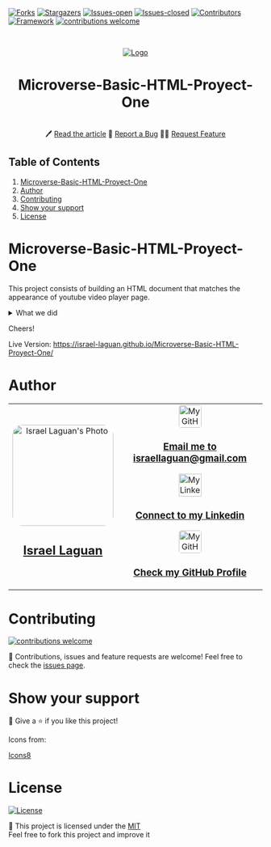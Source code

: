 <!-- PROJECT SHIELDS -->
[![Forks][forks-shield]][forks-url]
[![Stargazers][stars-shield]][stars-url]
[![Issues-open][issues-open-shield]][issues-url]
[![Issues-closed][issues-closed-shield]][issues-url]
[![Contributors][contributors-shield]][contributors-url]
[![Framework][badge-framework]][framework-url]
[![contributions welcome][contributions-welcome]][issues-url]

<!-- PROJECT LOGO -->
<br />
<p align="center">
  <a href="https://">
	  <img src="https://img.icons8.com/color/96/000000/full-image.png" alt="Logo"/>
  </a>

  <h1 align="center">
	Microverse-Basic-HTML-Proyect-One
  </h1>

  <p align="center">
    <br />
	  🖊️
    <a href="https://">Read the article</a>
    🐞
    <a href="https://github.com/Israel-Laguan/Microverse-Basic-HTML-Proyect-One/issues">Report a Bug</a>
    🙋‍♂️
    <a href="https://github.com/Israel-Laguan/Microverse-Basic-HTML-Proyect-One/issues">Request Feature</a>
  </p>
</p>

## Table of Contents

1. [Microverse-Basic-HTML-Proyect-One](#microverse-basic-html-proyect-one)
2. [Author](#author)
3. [Contributing](#contributing)
4. [Show your support](#show-your-support)
5. [License](#license)

# Microverse-Basic-HTML-Proyect-One
This project consists of building an HTML document that matches the appearance of youtube video player page.

 <details>
  <summary>What we did</summary>
  <ul>
      <li>
        Searched for similar images and videos as the example provided or the actual Youtube site 
        to meet the central point of the project: embed images and videos. When a diference 
        appeared we referred to the example.
      </li>
      <li>
        Used branches to organize our git commits.
      </li>
      <li>
        We used BEM naming conventions for better visibility than regular semantic HTML. 
      </li>
      <li>
        We used Sass to organize our css' folder structure.
      </li>
      <li>
        We populated the sidebar using Javascript.
      </li>
      <li>
        HTML validated with the tool suggested.
      </li>
      <li>
        Lastly we worked the suggestions made to us by the reviewers.
      </li>
  </ul>
  <p>We think that the project portrays really interesting techniques and good use of basic web tools.</p>
</details> 

Cheers!


Live Version: https://israel-laguan.github.io/Microverse-Basic-HTML-Proyect-One/

# Author

<table style="width:100%">
  <tr>
    <td>
        <div align="center">
            <a href="./docs/img/photo.png" target="_blank" rel="author">
                <img src="https://avatars2.githubusercontent.com/u/36519478?s=460&v=4" style="border-radius: 10%; min-width: 100px;" alt="Israel Laguan's Photo" width="200px">
            </a>
            <h2>
                <a href="https://israel-laguan.github.io/" target="_blank" rel="author">
                    Israel Laguan
                </a>
            </h2>
        </div>
    </td>
    <td>
        <div align="center">
            <a href="mailto:israellaguan@gmail.com" target="_blank" rel="author">
                <img src="https://img.icons8.com/color/48/000000/message-squared.png" style="border-radius: 10%" alt="My GitHub" height="45px">
                <h3>
                    Email me to 
                    <a href="mailto:israellaguan@gmail.com">
                        israellaguan@gmail.com
                    </a>
                </h3>
            </a>
            <a href="https://www.linkedin.com/in/israellaguan/" target="_blank" rel="author">
                <img src="https://img.icons8.com/color/48/000000/linkedin.png" alt="My Linkedin" height="45px">
                <h3>
                    Connect to my Linkedin
                </h3>
            </a>
            <a href="https://github.com/Israel-Laguan" target="_blank" rel="author">
                <img src="https://img.icons8.com/color/48/000000/github--v1.png" 
			style="border-radius: 10%" alt="My GitHub" height="45px"
		>
                <h3>
                    Check my GitHub Profile
                </h3>
            </a>
        </div>
    </td>
  </tr>
</table> 

# Contributing

[![contributions welcome][contributions-welcome]][issues-url]

🤝 Contributions, issues and feature requests are welcome!
Feel free to check the [issues page][issues-url].

# Show your support

🤗 Give a ⭐️ if you like this project!

Icons from:

<a href="https://icons8.com/icon/13917/full-image">Icons8</a>

# License

[![License][badge-license]](http://badges.mit-license.org)

📝 This project is licensed under the [MIT](LICENSE)\
Feel free to fork this project and improve it

<!-- MARKDOWN LINKS & IMAGES -->
[contributors-shield]: https://img.shields.io/github/contributors/Israel-Laguan/Microverse-Basic-HTML-Proyect-One?style=for-the-badge
[contributors-url]: https://github.com/Israel-Laguan/Microverse-Basic-HTML-Proyect-One/graphs/contributors
[forks-shield]: https://img.shields.io/github/forks/Israel-Laguan/Microverse-Basic-HTML-Proyect-One?style=for-the-badge
[forks-url]: https://github.com/Israel-Laguan/Microverse-Basic-HTML-Proyect-One/network/members
[stars-shield]: https://img.shields.io/github/stars/Israel-Laguan/Microverse-Basic-HTML-Proyect-One?style=for-the-badge
[stars-url]: https://github.com/Israel-Laguan/Microverse-Basic-HTML-Proyect-One/stargazers
[issues-open-shield]: https://img.shields.io/github/issues/Israel-Laguan/Microverse-Basic-HTML-Proyect-One?style=for-the-badge
[issues-url]: https://github.com/Israel-Laguan/Microverse-Basic-HTML-Proyect-One/issues
[issues-closed-shield]: https://img.shields.io/github/issues-closed/Israel-Laguan/Microverse-Basic-HTML-Proyect-One?style=for-the-badge
[badge-framework]: https://img.shields.io/badge/framework-here-9cf?style=for-the-badge
[framework-url]: https://google.com
[contributions-welcome]: https://img.shields.io/badge/contributions-welcome-brightgreen.svg?style=for-the-badge
[badge-license]: https://img.shields.io/:license-mit-blue.svg?style=for-the-badge
